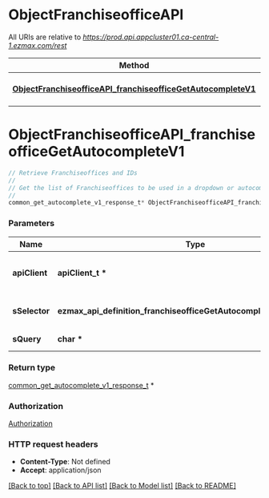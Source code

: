 # ObjectFranchiseofficeAPI

All URIs are relative to *https://prod.api.appcluster01.ca-central-1.ezmax.com/rest*

Method | HTTP request | Description
------------- | ------------- | -------------
[**ObjectFranchiseofficeAPI_franchiseofficeGetAutocompleteV1**](ObjectFranchiseofficeAPI.md#ObjectFranchiseofficeAPI_franchiseofficeGetAutocompleteV1) | **GET** /1/object/franchiseoffice/getAutocomplete/{sSelector} | Retrieve Franchiseoffices and IDs


# **ObjectFranchiseofficeAPI_franchiseofficeGetAutocompleteV1**
```c
// Retrieve Franchiseoffices and IDs
//
// Get the list of Franchiseoffices to be used in a dropdown or autocomplete control.
//
common_get_autocomplete_v1_response_t* ObjectFranchiseofficeAPI_franchiseofficeGetAutocompleteV1(apiClient_t *apiClient, ezmax_api_definition_franchiseofficeGetAutocompleteV1_sSelector_e sSelector, char * sQuery);
```

### Parameters
Name | Type | Description  | Notes
------------- | ------------- | ------------- | -------------
**apiClient** | **apiClient_t \*** | context containing the client configuration |
**sSelector** | **ezmax_api_definition_franchiseofficeGetAutocompleteV1_sSelector_e** | The type of Franchiseoffices to return | 
**sQuery** | **char \*** | Allow to filter on the option value | [optional] 

### Return type

[common_get_autocomplete_v1_response_t](common_get_autocomplete_v1_response.md) *


### Authorization

[Authorization](../README.md#Authorization)

### HTTP request headers

 - **Content-Type**: Not defined
 - **Accept**: application/json

[[Back to top]](#) [[Back to API list]](../README.md#documentation-for-api-endpoints) [[Back to Model list]](../README.md#documentation-for-models) [[Back to README]](../README.md)

